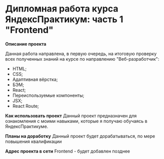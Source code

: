 # Дипломная работа курса ЯндексПрактикум: часть 1 "Frontend"

**Описание проекта**

Данная работа направлена, в первую очередь, на итоговую проверку всех полученных знаний на курсе по направлению "Веб-разработчик":
* HTML;
* CSS;
* Адаптивная вёрстка;
* БЭМ;
* React;
* Переиспользуемые компоненты;
* JSX;
* React Route;



**Как использовать проект**
Данный проект предназначен для ознакомления с моими навыками, которые я получаю обучаясь в ЯндексПрактикуме.

**Планы на доработку**
Данный проект будет дорабатываться, по мере повышения квалификации

**Адрес проекта в сети**
Frontend - будет добавлен позднее
